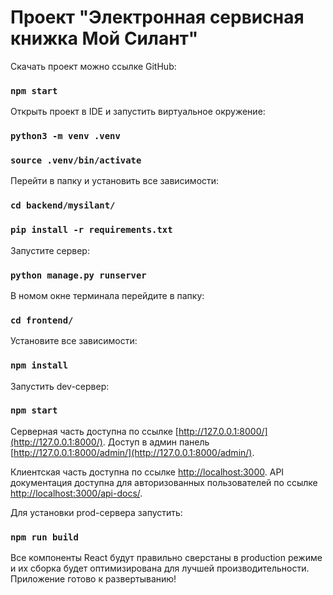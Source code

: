 # Проект "Электронная сервисная книжка Мой Силант"

Скачать проект можно ссылке GitHub:

### `npm start`

Открыть проект в IDE и запустить виртуальное окружение:

### `python3 -m venv .venv`
### `source .venv/bin/activate`

Перейти в папку и установить все зависимости:
### `cd backend/mysilant/`
### `pip install -r requirements.txt`

Запустите сервер:
### `python manage.py runserver`

В номом окне терминала перейдите в папку:

### `cd frontend/`

Установите все зависимости:

### `npm install`

Запустить dev-сервер:

### `npm start`

Серверная часть доступна по ссылке [http://127.0.0.1:8000/](http://127.0.0.1:8000/).
Доступ в админ панель [http://127.0.0.1:8000/admin/](http://127.0.0.1:8000/admin/).

Клиентская часть доступна по ссылке [http://localhost:3000](http://localhost:3000).
API документация доступна для авторизованных пользователей по ссылке [http://localhost:3000/api-docs/](http://localhost:3000/api-docs/).

Для установки prod-сервера запустить:
### `npm run build`

Все компоненты React будут правильно сверстаны в production режиме и их сборка будет оптимизирована для лучшей производительности.
Приложение готово к развертыванию!
